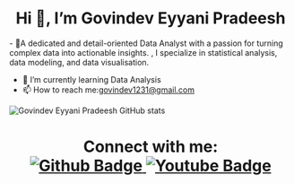 <h1 align="center">Hi 👋, I’m Govindev Eyyani Pradeesh</h1>
- 👀A dedicated and detail-oriented Data Analyst with a passion for turning complex data into actionable insights. , I specialize in statistical analysis, data modeling, and data visualisation.

- 🌱 I’m currently learning Data Analysis
- 📫 How to reach me:govindev1231@gmail.com
  
![Govindev Eyyani Pradeesh GitHub stats](https://github-readme-stats.vercel.app/api?username=Ersaurabhkumar&show_icons=true&theme=dark)

<h1 align="center">  
Connect with me:
<div id="badges">
  <a href="https://github.com/Govindev Eyyani Pradeesh">
    <img src="https://img.shields.io/badge/Github-white?style=for-the-badge&logo=Github&logoColor=black" alt="Github Badge"/>
  </a>
  <a href="https://www.youtube.com/">
    <img src="https://img.shields.io/badge/YouTube-red?style=for-the-badge&logo=youtube&logoColor=white" alt="Youtube Badge"/>
  </a>
   <a href="https://https://www.instagram.com/govindev?igsh=MTB2ZWFlbDZqZmo5cg==">
    <img src="https://img.shields.io/badge/Instagram-purple?style=for-the- 
